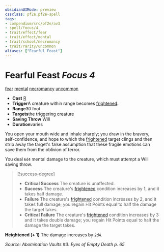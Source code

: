 ```yaml
---
obsidianUIMode: preview
cssclass: pf2e,pf2e-spell
tags:
- compendium/src/pf2e/av3
- spell/focus/4
- trait/effect/fear
- trait/effect/mental
- trait/school/necromancy
- trait/rarity/uncommon
aliases: ["Fearful Feast"]
---
```

# Fearful Feast *Focus 4*   
[fear](rules/traits/fear.md)  [mental](mental.md)  [necromancy](necromancy.md)  [uncommon](uncommon.md)  

- **Cast** [R](chapter-9-playing-the-game.md#Actions "Reaction") 
- **Trigger**A creature within range becomes [frightened](conditions.md#Frightened).
- **Range**30 foot
- **Targets**the triggering creature
- **Saving Throw** Will
- **Duration**varies

You open your mouth wide and inhale sharply; you draw in the bravery, self-confidence, and hope to which the [frightened](conditions.md#Frightened) target clings and then strip away the target's false assumption that these fragile emotions can save them from the oblivion of terror.

You deal `6d4` mental damage to the creature, which must attempt a Will saving throw.

> [!success-degree] 
> - **Critical Success** The creature is unaffected.
> - **Success** The creature's [frightened](conditions.md#Frightened) condition increases by 1, and it takes half damage.
> - **Failure** The creature's [frightened](conditions.md#Frightened) condition increases by 2, and it takes full damage; you regain Hit Points equal to half the damage the target takes.
> - **Critical Failure** The creature's [frightened](conditions.md#Frightened) condition increases by 3 and it takes double damage; you regain Hit Points equal to half the damage the target takes.

**Heightened (+ 1)** The damage increases by `2d4`.

*Source: Abomination Vaults #3: Eyes of Empty Death p. 65*